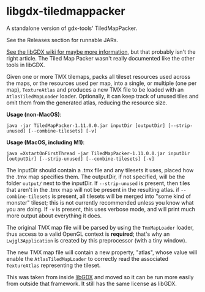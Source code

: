 # libgdx-tiledmappacker
A standalone version of gdx-tools' TiledMapPacker.

See the Releases section for runnable JARs.

[See the libGDX wiki for maybe more information](https://libgdx.com/wiki/tools/texture-packer), but that probably isn't
the right article. The Tiled Map Packer wasn't really documented like the other tools in libGDX.

Given one or more TMX tilemaps, packs all tileset resources used across the maps, or the resources used per map, into a
single, or multiple (one per map), `TextureAtlas` and produces a new TMX file to be loaded with an `AtlasTiledMapLoader`
loader. Optionally, it can keep track of unused tiles and omit them from the generated atlas, reducing the resource size.

**Usage (non-MacOS)**:

`java -jar TiledMapPacker-1.11.0.0.jar inputDir [outputDir] [--strip-unused] [--combine-tilesets] [-v]`

**Usage (MacOS, including M1)**:

`java =XstartOnFirstThread -jar TiledMapPacker-1.11.0.0.jar inputDir [outputDir] [--strip-unused] [--combine-tilesets] [-v]`

The inputDir should contain a .tmx file and any tilesets it uses, placed how the .tmx map specifies them. The outputDir,
if not specified, will be the folder `output/` next to the inputDir. If `--strip-unused` is present, then tiles that
aren't in the .tmx map will not be present in the resulting atlas. if `--combine-tilesets` is present, all tilesets will
be merged into "some kind of monster" tileset; this is not currently recommended unless you know what you are doing. If
`-v` is present, this uses verbose mode, and will print much more output about everything it does.

The original TMX map file will be parsed by using the `TmxMapLoader` loader, thus access to a valid OpenGL context is
**required**; that's why an `Lwjgl3Application` is created by this preprocessor (with a tiny window).

The new TMX map file will contain a new property, "atlas", whose value will enable the `AtlasTiledMapLoader` to
correctly read the associated `TextureAtlas` representing the tileset.

This was taken from inside [libGDX](https://github.com/libgdx/libgdx) and moved so it can be run more easily from
outside that framework. It still has the same license as libGDX.

